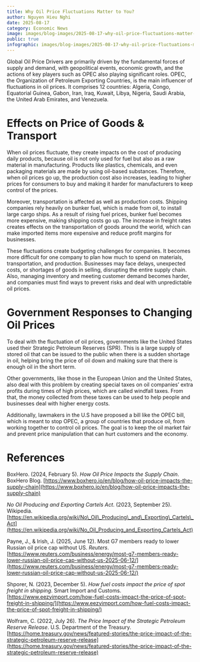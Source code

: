 ```yaml
---
title: Why Oil Price Fluctuations Matter to You?
author: Nguyen Hieu Nghi
date: 2025-08-17
category: Economic News
image: images/blog-images/2025-08-17-why-oil-price-fluctuations-matter-to-you/post-image.png
public: true
infographic: images/blog-images/2025-08-17-why-oil-price-fluctuations-matter-to-you/infographic.png
---
```


Global Oil Price Drivers are primarily driven by the fundamental forces of supply and demand, with geopolitical events, economic growth, and the actions of key players such as OPEC also playing significant roles. OPEC, the Organization of Petroleum Exporting Countries, is the main influencer of fluctuations in oil prices. It comprises 12 countries: Algeria, Congo, Equatorial Guinea, Gabon, Iran, Iraq, Kuwait, Libya, Nigeria, Saudi Arabia, the United Arab Emirates, and Venezuela. 

# Effects on Price of Goods & Transport

When oil prices fluctuate, they create impacts on the cost of producing daily products, because oil is not only used for fuel but also as a raw material in manufacturing. Products like plastics, chemicals, and even packaging materials are made by using oil-based substances. Therefore, when oil prices go up, the production cost also increases, leading to higher prices for consumers to buy and making it harder for manufacturers to keep control of the prices. 

Moreover, transportation is affected as well as production costs. Shipping companies rely heavily on bunker fuel, which is made from oil, to install large cargo ships. As a result of rising fuel prices, bunker fuel becomes more expensive, making shipping costs go up. The increase in freight rates creates effects on the transportation of goods around the world, which can make imported items more expensive and reduce profit margins for businesses. 

These fluctuations create budgeting challenges for companies. It becomes more difficult for one company to plan how much to spend on materials, transportation, and production. Businesses may face delays, unexpected costs, or shortages of goods in selling, disrupting the entire supply chain. Also, managing inventory and meeting customer demand becomes harder, and companies must find ways to prevent risks and deal with unpredictable oil prices. 

# Government Responses to Changing Oil Prices

To deal with the fluctuation of oil prices, governments like the United States used their Strategic Petroleum Reserves (SPR). This is a large supply of stored oil that can be issued to the public when there is a sudden shortage in oil, helping bring the price of oil down and making sure that there is enough oil in the short term.

Other governments, like those in the European Union and the United States, also deal with this problem by creating special taxes on oil companies’ extra profits during times of high prices, which are called windfall taxes. From that, the money collected from these taxes can be used to help people and businesses deal with higher energy costs. 

Additionally, lawmakers in the U.S have proposed a bill like the OPEC bill, which is meant to stop OPEC, a group of countries that produce oil, from working together to control oil prices. The goal is to keep the oil market fair and prevent price manipulation that can hurt customers and the economy. 

# References 

BoxHero. (2024, February 5). *How Oil Price Impacts the Supply Chain*. BoxHero Blog. [https://www.boxhero.io/en/blog/how-oil-price-impacts-the-supply-chain](https://www.boxhero.io/en/blog/how-oil-price-impacts-the-supply-chain) 

*No Oil Producing and Exporting Cartels Act*. (2023, September 25). Wikipedia. [https://en.wikipedia.org/wiki/No\_Oil\_Producing\_and\_Exporting\_Cartels\_Act](https://en.wikipedia.org/wiki/No_Oil_Producing_and_Exporting_Cartels_Act)  

Payne, J., & Irish, J. (2025, June 12). Most G7 members ready to lower Russian oil price cap without US. *Reuters*. [https://www.reuters.com/business/energy/most-g7-members-ready-lower-russian-oil-price-cap-without-us-2025-06-12/](https://www.reuters.com/business/energy/most-g7-members-ready-lower-russian-oil-price-cap-without-us-2025-06-12/)  

Shporer, N. (2023, December 5). *How fuel costs impact the price of spot freight in shipping*. Smart Import and Customs. [https://www.eezyimport.com/how-fuel-costs-impact-the-price-of-spot-freight-in-shipping/](https://www.eezyimport.com/how-fuel-costs-impact-the-price-of-spot-freight-in-shipping/)  

Wolfram, C. (2022, July 26). *The Price Impact of the Strategic Petroleum Reserve Release*. U.S. Department of the Treasury. [https://home.treasury.gov/news/featured-stories/the-price-impact-of-the-strategic-petroleum-reserve-release](https://home.treasury.gov/news/featured-stories/the-price-impact-of-the-strategic-petroleum-reserve-release)

